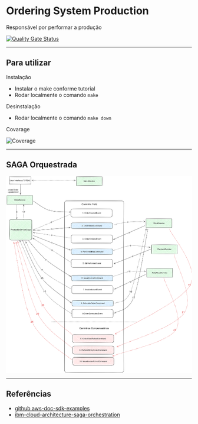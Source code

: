 
# Ordering System Production

Responsável por performar a produção

[![Quality Gate Status](https://sonarcloud.io/api/project_badges/measure?project=bluesburger_orderingsystem-production&metric=alert_status)](https://sonarcloud.io/summary/new_code?id=bluesburger_orderingsystem-production)

---

<h2>Para utilizar</h2>

Instalação
- Instalar o make conforme tutorial
- Rodar localmente o comando `make`

Desinstalação
- Rodar localmente o comando `make down`

Covarage

![Coverage](https://i.imgur.com/fIHDSp9.png)


-----

<h2>SAGA Orquestrada</h2>

<img src="./assets/saga-orquestrada.png" alt="Saga Orquestrada!" style="width:1024px; display: block; margin: auto;" />

---
	
<h2>Referências</h2>

- [github aws-doc-sdk-examples](https://github.com/awsdocs/aws-doc-sdk-examples/tree/main/java)
- [ibm-cloud-architecture-saga-orchestration](https://ibm-cloud-architecture.github.io/eda-saga-orchestration/#happy-path)